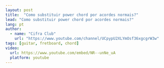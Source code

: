 ```yaml
---
layout: post
title:  "Como substituir power chord por acordes normais?"
lead: "Como substituir power chord por acordes normais?"
lang: pt
author:
  - name: "Cifra Club"
    url: "https://www.youtube.com/channel/UCpypU2XLYmOsf36xgcgrW3w"
tags: [guitar, fretboard, chord]
video:
  url: https://www.youtube.com/embed/NR--unNe_uA
  platform: youtube
---
```

